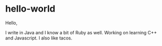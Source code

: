 # hello-world

Hello,

I write in Java and I know a bit of Ruby as well. Working on learning C++ and Javascript. 
I also like tacos.
